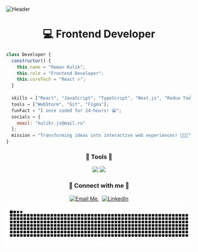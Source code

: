 
![Header](https://capsule-render.vercel.app/api?type=waving&color=0:0f2027,100:2c5364&height=200&section=header&text=Hi%20there,%20I'm%20Roman%20Kulik%20👋&fontColor=ffffff&fontSize=35&animation=fadeIn&fontAlignY=35)



<h1 align="center">💻 Frontend Developer</h1>


```js
class Developer {
  constructor() {
    this.name = "Roman Kulik";
    this.role = "Frontend Developer";
    this.coreTech = "React 🔥";
  }

  skills = ["React", "JavaScript", "TypeScript", "Next.js", "Redux Toolkit", "CSS3", "HTML5"];
  tools = ["WebStorm", "Git", "Figma"];
  funFact = "I once coded for 24-hours! 😁";
  socials = {
    email: "kulikr.js@mail.ru"
  };
  mission = "Transforming ideas into interactive web experiences! 👨‍💻🌐";
}
```

<h3 align="center">🚀 Tools 🚀</h3>

<p align="center">
    <img src="https://skillicons.dev/icons?i=react,ts,js,redux,tailwind,styledcomponents,sass,postman" />
    <img src="https://skillicons.dev/icons?i=postgres,vite,html,css,figma,git,github,docker,git" />
 </p>

<h3 align="center">🤝 Connect with me 🤝</h3>

<p align="center"> 
   <a href="mailto:kulikr.js@mail.ru"> <img src="https://img.shields.io/badge/Email-Me-red?style=for-the-badge&logo=gmail" alt="Email Me" /> </a> &nbsp; <a href="https://www.linkedin.com/in/%D1%80%D0%BE%D0%BC%D0%B0%D0%BD-%D0%BA%D1%83%D0%BB%D0%B8%D0%BA-4a4bb3230/" target="_blank"> <img src="https://img.shields.io/badge/LinkedIn-Connect-blue?style=for-the-badge&logo=linkedin" alt="LinkedIn" /> </a> </p>


![snake gif](https://raw.githubusercontent.com/roma1524/roma1524/output/github-contribution-grid-snake.svg)
